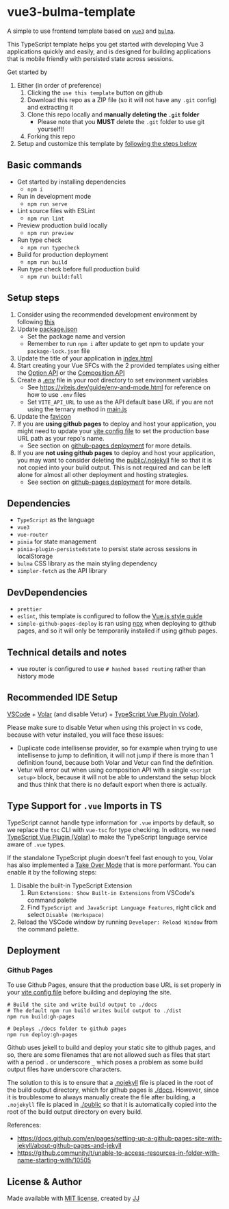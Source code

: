# vue3-bulma-template
A simple to use frontend template based on [`vue3`](https://v3.vuejs.org/guide/introduction.html) and [`bulma`](https://bulma.io/).

This TypeScript template helps you get started with developing Vue 3 applications quickly and easily, and is designed for building applications that is mobile friendly with persisted state across sessions.

Get started by
1. Either (in order of preference)
    1. Clicking the `use this template` button on github
    1. Download this repo as a ZIP file (so it will not have any `.git` config) and extracting it
    1. Clone this repo locally and **manually deleting the `.git` folder**
        - Please note that you **MUST** delete the `.git` folder to use git yourself!!
    1. Forking this repo
1. Setup and customize this template by [following the steps below](#setup-steps)


## Basic commands
- Get started by installing dependencies
    - `npm i`
- Run in development mode
    - `npm run serve`
- Lint source files with ESLint
    - `npm run lint`
- Preview production build locally
    - `npm run preview`
- Run type check
    - `npm run typecheck`
- Build for production deployment
    - `npm run build`
- Run type check before full production build
    - `npm run build:full`


## Setup steps
1. Consider using the recommended development environment by following [this](#recommended-ide-setup)
1. Update [package.json](./package.json)
    - Set the package name and version
    - Remember to run `npm i` after update to get npm to update your `package-lock.json` file
1. Update the title of your application in [index.html](./index.html)
1. Start creating your Vue SFCs with the 2 provided templates using either the [Option API](./src/components/TemplateOptions.vue) or the [Composition API](./src/components/TemplateComposition.vue)
1. Create a [.env](./.env) file in your root directory to set environment variables
    - See <https://vitejs.dev/guide/env-and-mode.html> for reference on how to use `.env` files
    - Set `VITE_API_URL` to use as the API default base URL if you are not using the ternary method in [main.js](./src/main.js)
1. Update the [favicon](./public/favicon.ico)
1. If you are **using github pages** to deploy and host your application, you might need to update your [vite config file](./vite.config.ts) to set the production base URL path as your repo's name.
    - See section on [github-pages deployment](#github-pages) for more details.
1. If you are **not using github pages** to deploy and host your application, you may want to consider deleting the [public/.nojekyll](./public/.nojekyll) file so that it is not copied into your build output. This is not required and can be left alone for almost all other deployment and hosting strategies.
    - See section on [github-pages deployment](#github-pages) for more details.


## Dependencies
- `TypeScript` as the language
- `vue3`
- `vue-router`
- `pinia` for state management
- `pinia-plugin-persistedstate` to persist state across sessions in localStorage
- `bulma` CSS library as the main styling dependency
- `simpler-fetch` as the API library


## DevDependencies
- `prettier`
- `eslint`, this template is configured to follow the [Vue.js style guide](https://vuejs.org/style-guide/)
- `simple-github-pages-deploy` is ran using [npx](https://www.npmjs.com/package/npx) when deploying to github pages, and so it will only be temporarily installed if using github pages.


## Technical details and notes
- vue router is configured to use `# hashed based routing` rather than history mode


## Recommended IDE Setup
[VSCode](https://code.visualstudio.com/) + [Volar](https://marketplace.visualstudio.com/items?itemName=johnsoncodehk.volar) (and disable Vetur) + [TypeScript Vue Plugin (Volar)](https://marketplace.visualstudio.com/items?itemName=johnsoncodehk.vscode-typescript-vue-plugin).

Please make sure to disable Vetur when using this project in vs code, because with vetur installed, you will face these issues:
- Duplicate code intellisense provider, so for example when trying to use intellisense to jump to definition, it will not jump if there is more than 1 definition found, because both Volar and Vetur can find the definition.
- Vetur will error out when using composition API with a single `<script setup>` block, because it will not be able to understand the setup block and thus think that there is no default export when there is actually.


## Type Support for `.vue` Imports in TS
TypeScript cannot handle type information for `.vue` imports by default, so we replace the `tsc` CLI with `vue-tsc` for type checking. In editors, we need [TypeScript Vue Plugin (Volar)](https://marketplace.visualstudio.com/items?itemName=johnsoncodehk.vscode-typescript-vue-plugin) to make the TypeScript language service aware of `.vue` types.

If the standalone TypeScript plugin doesn't feel fast enough to you, Volar has also implemented a [Take Over Mode](https://github.com/johnsoncodehk/volar/discussions/471#discussioncomment-1361669) that is more performant. You can enable it by the following steps:

1. Disable the built-in TypeScript Extension
    1) Run `Extensions: Show Built-in Extensions` from VSCode's command palette
    2) Find `TypeScript and JavaScript Language Features`, right click and select `Disable (Workspace)`
2. Reload the VSCode window by running `Developer: Reload Window` from the command palette.


## Deployment
### Github Pages
To use Github Pages, ensure that the production base URL is set properly in your [vite config file](./vite.config.ts) before building and deploying the site.
```shell
# Build the site and write build output to ./docs
# The default npm run build writes build output to ./dist
npm run build:gh-pages

# Deploys ./docs folder to github pages
npm run deploy:gh-pages
```

Github uses jekell to build and deploy your static site to github pages, and so, there are some filenames that are not allowed such as files that start with a period `.` or underscore `_` which poses a problem as some build output files have underscore characters.

The solution to this is to ensure that a [.nojekyll](./public/.nojekyll) file is placed in the root of the build output directory, which for github pages is [./docs](./docs). However, since it is troublesome to always manually create the file after building, a `.nojekyll` file is placed in [./public](./public/) so that it is automatically copied into the root of the build output directory on every build.

References:
- <https://docs.github.com/en/pages/setting-up-a-github-pages-site-with-jekyll/about-github-pages-and-jekyll>
- <https://github.community/t/unable-to-access-resources-in-folder-with-name-starting-with/10505>


## License & Author
Made available with [MIT license](./LICENSE), created by [JJ](https://github.com/Jaimeloeuf)